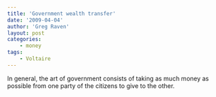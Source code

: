 ```yaml
---
title: 'Government wealth transfer'
date: '2009-04-04'
author: 'Greg Raven'
layout: post
categories:
    - money
tags:
    - Voltaire
---
```


In general, the art of government consists of taking as much money as possible from one party of the citizens to give to the other.
